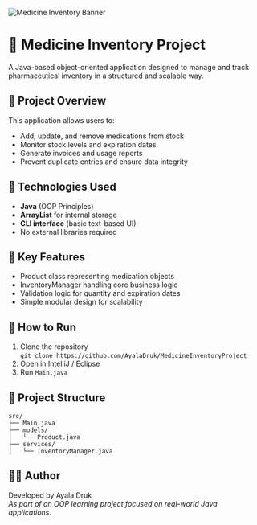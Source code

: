 ![Medicine Inventory Banner](assets/banner.png)

# 💊 Medicine Inventory Project

A Java-based object-oriented application designed to manage and track pharmaceutical inventory in a structured and scalable way.

## 📌 Project Overview
This application allows users to:
- Add, update, and remove medications from stock
- Monitor stock levels and expiration dates
- Generate invoices and usage reports
- Prevent duplicate entries and ensure data integrity

## 🧱 Technologies Used
- **Java** (OOP Principles)
- **ArrayList** for internal storage
- **CLI interface** (basic text-based UI)
- No external libraries required

## 🧠 Key Features
- Product class representing medication objects
- InventoryManager handling core business logic
- Validation logic for quantity and expiration dates
- Simple modular design for scalability

## 🚀 How to Run
1. Clone the repository  
   `git clone https://github.com/AyalaDruk/MedicineInventoryProject`
2. Open in IntelliJ / Eclipse
3. Run `Main.java`

## 📂 Project Structure
```
src/
├── Main.java
├── models/
│   └── Product.java
├── services/
│   └── InventoryManager.java
```

## 👩‍💻 Author
Developed by Ayala Druk  
*As part of an OOP learning project focused on real-world Java applications.*
